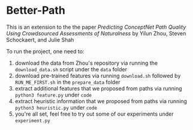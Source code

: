 # Better-Path
This is an extension to the the paper *Predicting ConceptNet Path Quality Using Crowdsourced Assessments of Naturalness* by Yilun Zhou, Steven Schockaert, and Julie Shah

To run the project, one need to:

1. download the data from Zhou's repository via running the `download_data.sh` script under the `data` folder
2. download pre-trained features via running `download.sh` followed by `RUN_ME_FIRST.sh` in the `prepare_data` folder
3. extract additional features that we proposed from paths via running `python3 feature.py` under `code`
4. extract heuristic information that we proposed from paths via running `python3 heuristic.py` under `code`
5. you're all set, feel free to try out some of our experiments under `experiment.py`
